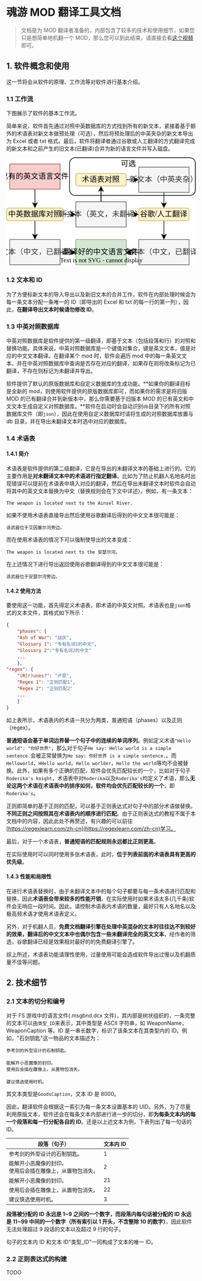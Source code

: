 # 魂游 MOD 翻译工具文档

> 文档是为 MOD 翻译者准备的，内部包含了较多的技术和使用细节，如果您只是想简单地机翻一个 MOD，那么您可以到此结束，请直接去看[这个视频](https://www。bilibili.com/video/BV17p421Q7qJ/)即可。

## 1. 软件概念和使用

这一节将会从软件的原理、工作流等对软件进行基本介绍。

### 1.1 工作流

下图展示了软件的基本工作流。

简单来说，软件首先通过对照中英数据库的方式找到所有的新文本，紧接着基于额外的术语表对新文本做预处理（可选），然后将预处理后的中英夹杂的新文本导出为 Excel 或者 txt 格式。最后，软件将翻译者通过谷歌或人工翻译的方式翻译完成的新文本和之前产生的旧文本(已翻译)合并为新的语言文件并写入磁盘。

![](./images/workflow.drawio.svg)



### 1.2 文本和 ID

为了方便标新文本的导入导出以及新旧文本的合并工作，软件在内部处理时候会为每一条文本分配一条唯一的 ID（即导出的 Excel 和 txt 的每一行的第一列），因此，**在翻译导出文本时候请勿修改 ID**。

### 1.3 中英对照数据库

中英对照数据库是软件提供的第一级翻译，即基于文本（包括段落和行）的对照和替换功能。具体来说，中英对照数据库是一个键值对集合，键是英文文本，值是对应的中文文本翻译。在翻译某个 mod 时，软件会遍历 mod 中的每一条英文文本，并在中英对照数据库中查询是否存在对应的翻译，如果存在则将改条标记为已翻译，不存在则标记为未翻译并导出。

软件提供了默认的原版数据库和自定义数据库的生成功能。**如果你的翻译目标是全新的 mod，则使用软件提供的原版数据库即可，而如果你的需求是将旧版 MOD 的已有翻译合并到新版本中，那么你需要基于旧版本 MOD 的已有英文和中文文本生成自定义对照数据库。**软件在启动时会自动识别`db`目录下的所有对照数据库文件（即`json`），因此在使用自定义数据库时请将生成的对照数据库放置与 db 目录，并在导出未翻译文本时选中对应的数据库。

### 1.4 术语表

#### 1.4.1 简介

术语表是软件提供的第二级翻译，它是在导出的未翻译文本的基础上进行的。它的主要作用是**对未翻译文本中的术语进行指定翻译**。比如为了防止机翻人名地名时出现错误可以提前在术语表中填入对应的翻译，然后在导出未翻译文本时软件会自动将其中的英文文本替换为中文（替换规则会在下文中详述）。例如，有一条文本：

```
The weapon is located next to the Ainsel River.
```

如果不使用术语表直接导出然后使用谷歌翻译后得到的中文文本很可能是：

```
该武器位于艾因塞尔河旁边。
```

而在使用术语表的情况下可以强制使导出的文本变成：

```
The weapon is located next to the 安瑟尔河。
```

在上述情况下进行导出返回使用谷歌翻译得到的中文文本很可能是：

```
该武器位于安瑟尔河旁边。
```

#### 1.4.2 使用方法

要使用这一功能，首先得定义术语表，即术语的中英文对照。术语表也是`json`格式的文本文件，其格式如下所示：

```json
{
    "phases": {
  	"Ash of War": "战灰",
  	"Glossary 1": "专有名词1的中文",
  	"Glossary 2":"专有名词2的中文"
   	...
	},
"regex": {
	"(R|r)unes?": "卢恩",
    "Regex 1": "正则匹配1",
	"Regex 2": "正则匹配2"
    ...
	}
}
```

如上表所示，术语表内的术语一共分为两类，普通短语（phases）以及正则（regex）。

**普通短语会基于单词边界替一个句子中的连续的单词序列**。例如定义术语`"Hello world": "你好世界"`，那么对于句子`He say: Hello world is a simple sentence.`会被正常替换为`He say: 你好世界 is a simple sentence.`。而`Helloworld`，`HHello world`，`Hello worlder`，`Hello the world`等均不会被替换。此外，如果有多个正确的匹配，软件会优先匹配较长的一个，比如对于句子`  Roderika's knight`，术语表中对`Roderika`以及`Roderika's`均定义了术语，那么**无论这两个术语在术语表中的排序如何，软件均会优先匹配较长的一个**，即`Roderika's`。

正则即简单的基于正则的匹配，可以基于正则表达式对句子中的部分术语做替换。**不同正则之间按照其在术语表内的顺序进行匹配**。由于正则表达式的教程不属于本文档中的内容，因此此处不再赘述，有兴趣的可以前往[https://regexlearn.com/zh-cn](https://regexlearn.com/zh-cn)学习。

最后，对于一个术语表，**普通短语的匹配规则永远都比正则更高**。

在实际使用时可以同时使用多张术语表，此时，**位于列表前面的术语表具有更高的优先级**。

#### 1.4.3 性能和局限性

在进行术语表替换时，由于未翻译文本中的每个句子都要与每一条术语进行匹配和替换，因此**术语表会带来较多的性能开销**，在实际使用时如果术语太多(几千条)软件会无响应一段时间。因此，请控制术语表内术语的数量，最好只有人名地名以及极高频术语才使用术语表定义。

另外，对于机翻人员，**免费文档翻译引擎在处理中英混杂的文本时往往达不到较好的效果，翻译后的中文文本中也偶尔包含一些未翻译完全的英文文本**，经作者的筛选，谷歌翻译已经是效果相对最好的的免费翻译引擎了。

综上所述，术语表功能请理性使用，过量使用可能会造成软件导出过慢以及机翻质量不佳等问题。


## 2. 技术细节

### 2.1 文本的切分和编号

对于 FS 游戏中的语言文件(.msgbnd.dcx 文件)，其内部是树状组织的，一条完整的文本可以由`类型_ID`来表示，其中类型是 ASCII 字符串，如 WeaponName，WeaponCaption 等。ID 是一串长数字，标识了该条文本在其类型内的 ID。例如，"石剑钥匙"这一物品的文本描述为：

```
参考剑的外型设计的石制钥匙。

能解开小恶魔像的封印。
使用后会插在雕像上，从置物包消失。

建议慎选使用时机。
```

其文本类型是`GoodsCaption`，文本 ID 是 8000。

因此，翻译软件会根据这一索引为每一条文本设置基本的 UID。另外，为了尽量利用原版文本，软件还会在每条文本内部进行进一步的切分，即**为每条文本内的每一个段落和每一行分配各自的 ID**。还是以上述文本为例，下表列出了每一句话的 ID。

| 段落（句子）                                                  | 文本内 ID |
| ------------------------------------------------------------- | --------- |
| 参考剑的外型设计的石制钥匙。                                  | 1         |
| 能解开小恶魔像的封印。<br/>使用后会插在雕像上，从置物包消失。 | 2         |
| 能解开小恶魔像的封印。                                        | 21        |
| 使用后会插在雕像上，从置物包消失。                            | 22        |
| 建议慎选使用时机。                                            | 3         |

**段落被分配的 ID 永远是 1~9 之间的一个数字，而段落内每句话被分配的 ID 永远是 11~99 中间的一个数字（所有索引以 1 开头，不含整除 10 的数字）**，因此软件无法处理超过 9 段话的文本以及超过 9 行的句子。

句子的文本内 ID 和文本 ID"类型\_ID"一同构成了文本的唯一 ID。

### 2.2 正则表达式的构建

TODO


